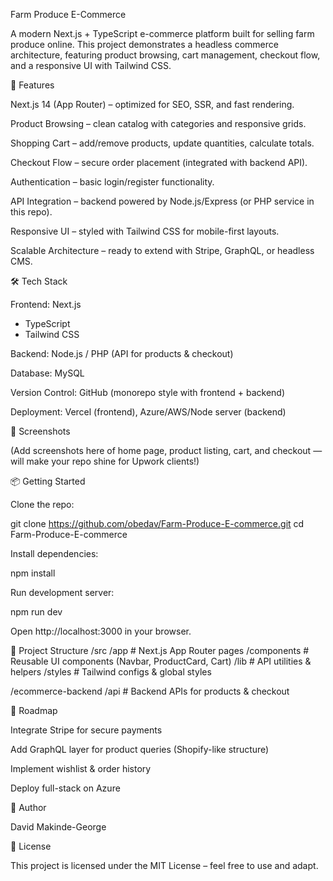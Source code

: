 Farm Produce E-Commerce

A modern Next.js + TypeScript e-commerce platform built for selling farm produce online.
This project demonstrates a headless commerce architecture, featuring product browsing, cart management, checkout flow, and a responsive UI with Tailwind CSS.

🚀 Features

Next.js 14 (App Router) – optimized for SEO, SSR, and fast rendering.

Product Browsing – clean catalog with categories and responsive grids.

Shopping Cart – add/remove products, update quantities, calculate totals.

Checkout Flow – secure order placement (integrated with backend API).

Authentication – basic login/register functionality.

API Integration – backend powered by Node.js/Express (or PHP service in this repo).

Responsive UI – styled with Tailwind CSS for mobile-first layouts.

Scalable Architecture – ready to extend with Stripe, GraphQL, or headless CMS.

🛠️ Tech Stack

Frontend: Next.js
 + TypeScript
 + Tailwind CSS

Backend: Node.js / PHP (API for products & checkout)

Database: MySQL

Version Control: GitHub (monorepo style with frontend + backend)

Deployment: Vercel
 (frontend), Azure/AWS/Node server (backend)

📸 Screenshots

(Add screenshots here of home page, product listing, cart, and checkout — will make your repo shine for Upwork clients!)

📦 Getting Started

Clone the repo:

git clone https://github.com/obedav/Farm-Produce-E-commerce.git
cd Farm-Produce-E-commerce


Install dependencies:

npm install


Run development server:

npm run dev


Open http://localhost:3000
 in your browser.

📂 Project Structure
/src
  /app          # Next.js App Router pages
  /components   # Reusable UI components (Navbar, ProductCard, Cart)
  /lib          # API utilities & helpers
  /styles       # Tailwind configs & global styles

/ecommerce-backend
  /api          # Backend APIs for products & checkout

🎯 Roadmap

 Integrate Stripe for secure payments

 Add GraphQL layer for product queries (Shopify-like structure)

 Implement wishlist & order history

 Deploy full-stack on Azure

👤 Author

David Makinde-George



📄 License

This project is licensed under the MIT License – feel free to use and adapt.
